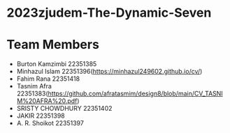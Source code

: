 # 2023zjudem-The-Dynamic-Seven

# Team Members 
* Burton Kamzimbi 22351385
* Minhazul Islam 22351396(https://minhazul249602.github.io/cv/)
* Fahim Rana 22351418
* Tasnim Afra 22351383(https://github.com/afratasmim/design8/blob/main/CV_TASNIM%20AFRA%20.pdf)
* SRISTY CHOWDHURY 22351402
* JAKIR 22351398
* A. R. Shoikot 22351397

